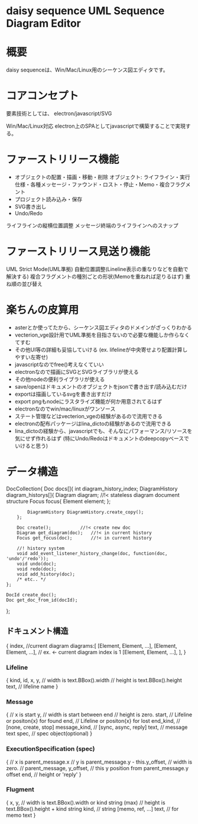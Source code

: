 daisy sequence UML Sequence Diagram Editor
====

# 概要
daisy sequenceは、Win/Mac/Linux用のシーケンス図エディタです。

# コアコンセプト
要素技術としては、 electron/javascript/SVG

Win/Mac/Linux対応
electron上のSPAとしてjavascriptで構築することで実現する。


# ファーストリリース機能
- オブジェクトの配置・描画・移動・削除
 オブジェクト:
  ライフライン・実行仕様・各種メッセージ・ファウンド・ロスト・停止・Memo・複合フラグメント
- プロジェクト読み込み・保存
- SVG書き出し
- Undo/Redo

ライフラインの縦横位置調整
メッセージ終端のライフラインへのスナップ

# ファーストリリース見送り機能
UML Strict Mode(UML準拠)
自動位置調整(Lineline表示の重なりなどを自動で解決する)
複合フラグメントの種別ごとの形状(Memoを重ねれば足りるはず)
重ね順の並び替え

# 楽ちんの皮算用
- asterとか使ってたから、シーケンス図エディタのドメインがざっくりわかる
- vecterion\_vge設計用でUML準拠を目指さないので必要な機能しか作らなくてすむ
- その他UI等の詳細も妥協していける
 (ex. lifelineが中央寄せより配置計算しやすい左寄せ)
- javascriptなのでfree()考えなくていい
- electronなので描画にSVGとSVGライブラリが使える
- その他nodeの便利ライブラリが使える
- save/openはドキュメントのオブジェクトをjsonで書き出す/読み込むだけ
- exportは描画しているsvgを書き出すだけ
- export pngもnodeにラスタライズ機能が何か用意されてるはず
- electronなのでwin/mac/linuxがワンソース
- ステート管理などはvecterion\_vgeの経験があるので流用できる
- electronの配布パッケージはlina\_dictoの経験があるので流用できる
- lina\_dictoの経験から、javascriptでも、そんなにパフォーマンス/リソースを気にせず作れるはず
 (特にUndo/Redoはドキュメントのdeepcopyベースでいけると思う)


# データ構造

DocCollection{
	Doc docs[]{
		int diagram_history_index;
		DiagramHistory diagram_historys[]{
			Diagram diagram;		//!< stateless diagram document structure
			Focus focus{
				Element element;
			};

			DiagramHistory DiagramHistory.create_copy();
		};

		Doc create();			//!< create new doc
		Diagram get_diagram(doc);	//!< in current history
		Focus get_focus(doc);		//!< in current history

		//! history system
		void add_event_listener_history_change(doc, function(doc, 'undo'/'redo'));
		void undo(doc);
		void redo(doc);
		void add_history(doc);
		/* etc.. */
	};

	DocId create_doc();
	Doc get_doc_from_id(docId);
};

## ドキュメント構造
{
	index,				//current diagram
	diagrams:[
		[Element, Element, ...],
		[Element, Element, ...], // ex. <- current diagram index is 1
		[Element, Element, ...],
	],
}

### Lifeline
{
	kind, id,
	x,
	y,
	// width is text.BBox().width
	// height is text.BBox().height
	text,		// lifeline name
}

### Message
{
	// x is start
	y,
	// width is start between end
	// height is zero.
	start,		// Lifeline or positon{x} for found
	end,		// Lifeline or positon{x} for lost
	end_kind,	// [none, create, stop]
	message_kind,		// [sync, async, reply]
	text,		// message text
	spec,		// spec object(optional)
}

### ExecutionSpecification (spec)
{
	// x is parent_message.x
	// y is parent_message.y - this.y_offset,
	// width is zero.
	// parent_message,
	y_offset,	// this y position from parent_message.y offset
	end,		// height or 'reply'
}

### Flugment
{
	x,
	y,
	// width is text.BBox().width or kind string (max)
	// height is text.BBox().height + kind string
	kind,		// string [memo, ref, ...]
	text,		// for memo text
}



